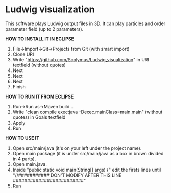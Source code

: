 # Ludwig visualization

This software plays Ludwig output files in 3D. It can play particles and order parameter field (up to 2 parameters).

**HOW TO INSTALL IT IN ECLIPSE**

1) File->Import->Git->Projects from Git (with smart import)
2) Clone URI
3) Write "https://github.com/Scolymus/Ludwig_visualization" in URI textfield (without quotes)
4) Next
5) Next
6) Next
7) Finish

**HOW TO RUN IT FROM ECLIPSE**

1) Run->Run as->Maven build...
2) Write "clean compile exec:java -Dexec.mainClass=main.main" (without quotes) in Goals textfield
3) Apply
4) Run

**HOW TO USE IT**

1) Open src/main/java (it's on your left under the project name).
2) Open main package (it is under src/main/java as a box in brown divided in 4 parts). 
3) Open main.java.
4) Inside "public static void main(String[] args) {" edit the firsts lines until "//########### DON'T MODIFY AFTER THIS LINE #########################"
5) Run 
